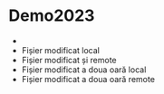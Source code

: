 # Demo2023
- 
 - Fișier modificat local
 - Fișier modificat și remote
 - Fișier modificat a doua oară local
 - Fișier modificat a doua oară remote
